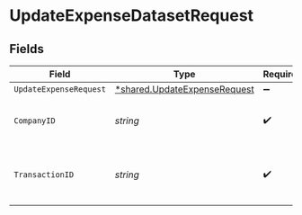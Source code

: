 # UpdateExpenseDatasetRequest


## Fields

| Field                                                                       | Type                                                                        | Required                                                                    | Description                                                                 | Example                                                                     |
| --------------------------------------------------------------------------- | --------------------------------------------------------------------------- | --------------------------------------------------------------------------- | --------------------------------------------------------------------------- | --------------------------------------------------------------------------- |
| `UpdateExpenseRequest`                                                      | [*shared.UpdateExpenseRequest](../../models/shared/updateexpenserequest.md) | :heavy_minus_sign:                                                          | N/A                                                                         |                                                                             |
| `CompanyID`                                                                 | *string*                                                                    | :heavy_check_mark:                                                          | N/A                                                                         | 8a210b68-6988-11ed-a1eb-0242ac120002                                        |
| `TransactionID`                                                             | *string*                                                                    | :heavy_check_mark:                                                          | The unique identifier for your SMB's transaction.                           | 336694d8-2dca-4cb5-a28d-3ccb83e55eee                                        |